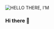 ![HELLO THERE, I'M](https://user-images.githubusercontent.com/79332920/161124277-864b8fe5-a332-453d-afff-5a63ffb56495.gif)
### Hi there 👋

<!--
**AbirLOUARD/AbirLOUARD** is a ✨ _special_ ✨ repository because its `README.md` (this file) appears on your GitHub profile.

Here are some ideas to get you started:

- 🔭 I’m currently working on ...
- 🌱 I’m currently learning ...
- 👯 I’m looking to collaborate on ...
- 🤔 I’m looking for help with ...
- 💬 Ask me about ...
- 📫 How to reach me: ...
- 😄 Pronouns: ...
- ⚡ Fun fact: ...
-->
